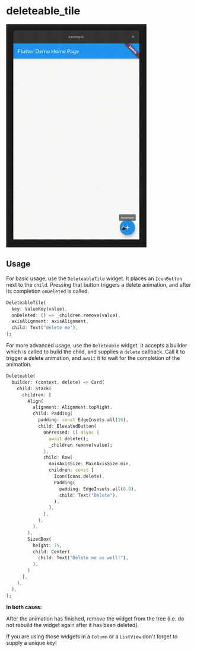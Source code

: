 # deleteable_tile

<img src="example/example.gif" height="600">

## Usage

For basic usage, use the `DeleteableTile` widget. It places an `IconButton` next to the `child`. Pressing that button triggers a delete animation, and after its completion `onDeleted` is called.

```dart
DeleteableTile(
  key: ValueKey(value),
  onDeleted: () => _children.remove(value),
  axisAlignment: axisAlignment,
  child: Text("delete me"),
);
```

For more advanced usage, use the `Deleteable` widget. It accepts a builder which is called to build the child, and supplies a `delete` callback. Call it to trigger a delete animation, and `await` it to wait for the completion of the animation.

```dart
Deleteable(
  builder: (context, delete) => Card(
    child: Stack(
      children: [
        Align(
          alignment: Alignment.topRight,
          child: Padding(
            padding: const EdgeInsets.all(16),
            child: ElevatedButton(
              onPressed: () async {
                await delete();
                _children.remove(value);
              },
              child: Row(
                mainAxisSize: MainAxisSize.min,
                children: const [
                  Icon(Icons.delete),
                  Padding(
                    padding: EdgeInsets.all(8.0),
                    child: Text("Delete"),
                  ),
                ],
              ),
            ),
          ),
        ),
        SizedBox(
          height: 75,
          child: Center(
            child: Text("Delete me as well!"),
          ),
        )
      ],
    ),
  ),
);
```
**In both cases:**

After the animation has finished, remove the widget from the tree (i.e. do not rebuild the widget again after it has been deleted).

If you are using those widgets in a `Column` or a `ListView` don't forget to supply a unique key!

